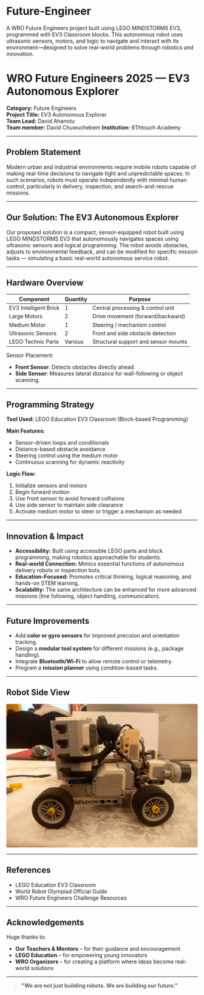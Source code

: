 # Future-Engineer
A WRO Future Engineers project built using LEGO MINDSTORMS EV3, programmed with EV3 Classroom blocks. This autonomous robot uses ultrasonic sensors, motors, and logic to navigate and interact with its environment—designed to solve real-world problems through robotics and innovation.


# WRO Future Engineers 2025 — EV3 Autonomous Explorer

**Category:** Future Engineers  
**Project Title:** EV3 Autonomous Explorer  
**Team Lead:** David Ahanotu  
**Team member:** David Chuwuchebem
**Institution:** 6Thtouch Academy

---

## Problem Statement

Modern urban and industrial environments require mobile robots capable of making real-time decisions to navigate tight and unpredictable spaces. In such scenarios, robots must operate independently with minimal human control, particularly in delivery, inspection, and search-and-rescue missions.

---

## Our Solution: The EV3 Autonomous Explorer

Our proposed solution is a compact, sensor-equipped robot built using LEGO MINDSTORMS EV3 that autonomously navigates spaces using ultrasonic sensors and logical programming. The robot avoids obstacles, adjusts to environmental feedback, and can be modified for specific mission tasks — simulating a basic real-world autonomous service robot.

---

## Hardware Overview

| Component              | Quantity | Purpose                               |
|------------------------|----------|----------------------------------------|
| EV3 Intelligent Brick  | 1        | Central processing & control unit      |
| Large Motors           | 2        | Drive movement (forward/backward)      |
| Medium Motor           | 1        | Steering / mechanism control           |
| Ultrasonic Sensors     | 2        | Front and side obstacle detection      |
| LEGO Technic Parts     | Various  | Structural support and sensor mounts   |

Sensor Placement:
- **Front Sensor**: Detects obstacles directly ahead.
- **Side Sensor**: Measures lateral distance for wall-following or object scanning.

---

## Programming Strategy

**Tool Used:** LEGO Education EV3 Classroom (Block-based Programming)

**Main Features:**
- Sensor-driven loops and conditionals
- Distance-based obstacle avoidance
- Steering control using the medium motor
- Continuous scanning for dynamic reactivity

**Logic Flow:**
1. Initialize sensors and motors
2. Begin forward motion
3. Use front sensor to avoid forward collisions
4. Use side sensor to maintain side clearance
5. Activate medium motor to steer or trigger a mechanism as needed

---

## Innovation & Impact

- **Accessibility:** Built using accessible LEGO parts and block programming, making robotics approachable for students.
- **Real-world Connection:** Mimics essential functions of autonomous delivery robots or inspection bots.
- **Education-Focused:** Promotes critical thinking, logical reasoning, and hands-on STEM learning.
- **Scalability:** The same architecture can be enhanced for more advanced missions (line following, object handling, communication).

---

## Future Improvements

- Add **color or gyro sensors** for improved precision and orientation tracking.
- Design a **modular tool system** for different missions (e.g., package handling).
- Integrate **Bluetooth/Wi-Fi** to allow remote control or telemetry.
- Program a **mission planner** using condition-based tasks.

---

## Robot Side View

![Robot Front View](Robot%20Images/01.jpg)

---

## References

- LEGO Education EV3 Classroom
- World Robot Olympiad Official Guide
- WRO Future Engineers Challenge Resources

---

## Acknowledgements

Huge thanks to:
- **Our Teachers & Mentors** – for their guidance and encouragement
- **LEGO Education** – for empowering young innovators
- **WRO Organizers** – for creating a platform where ideas become real-world solutions

---

> **"We are not just building robots. We are building our future."**

